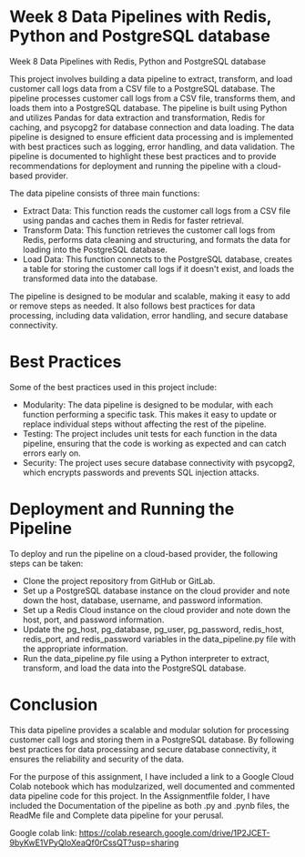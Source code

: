 # Week 8 Data Pipelines with Redis, Python and PostgreSQL database
Week 8 Data Pipelines with Redis, Python and PostgreSQL database

This project involves building a data pipeline to extract, transform, and load customer call logs data from a CSV file to a PostgreSQL database. The pipeline processes customer call logs from a CSV file, transforms them, and loads them into a PostgreSQL database. The pipeline is built using Python and utilizes Pandas for data extraction and transformation, Redis for caching, and psycopg2 for database connection and data loading. The data pipeline is designed to ensure efficient data processing and is implemented with best practices such as logging, error handling, and data validation. The pipeline is documented to highlight these best practices and to provide recommendations for deployment and running the pipeline with a cloud-based provider.

The data pipeline consists of three main functions:

* Extract Data: This function reads the customer call logs from a CSV file using pandas and caches them in Redis for faster retrieval.
* Transform Data: This function retrieves the customer call logs from Redis, performs data cleaning and structuring, and formats the data for loading into the PostgreSQL database.
* Load Data: This function connects to the PostgreSQL database, creates a table for storing the customer call logs if it doesn't exist, and loads the transformed data into the database.

The pipeline is designed to be modular and scalable, making it easy to add or remove steps as needed. It also follows best practices for data processing, including data validation, error handling, and secure database connectivity.

# Best Practices
Some of the best practices used in this project include:

* Modularity: The data pipeline is designed to be modular, with each function performing a specific task. This makes it easy to update or replace individual steps without affecting the rest of the pipeline.
* Testing: The project includes unit tests for each function in the data pipeline, ensuring that the code is working as expected and can catch errors early on.
* Security: The project uses secure database connectivity with psycopg2, which encrypts passwords and prevents SQL injection attacks.

# Deployment and Running the Pipeline
To deploy and run the pipeline on a cloud-based provider, the following steps can be taken:
* Clone the project repository from GitHub or GitLab.
* Set up a PostgreSQL database instance on the cloud provider and note down the host, database, username, and password information.
* Set up a Redis Cloud instance on the cloud provider and note down the host, port, and password information.
* Update the pg_host, pg_database, pg_user, pg_password, redis_host, redis_port, and redis_password variables in the data_pipeline.py file with the appropriate information.
* Run the data_pipeline.py file using a Python interpreter to extract, transform, and load the data into the PostgreSQL database.

# Conclusion
This data pipeline provides a scalable and modular solution for processing customer call logs and storing them in a PostgreSQL database. By following best practices for data processing and secure database connectivity, it ensures the reliability and security of the data.

For the purpose of this assignment, I have included a link to a Google Cloud Colab notebook which has modulzarized, well documented and commented data pipeline code for this project.
In the Assignmentfile folder, I have included the Documentation of the pipeline as both .py and .pynb files, the ReadMe file and Complete data pipeline for your perusal.

Google colab link:  https://colab.research.google.com/drive/1P2JCET-9byKwE1VPyQIoXeaQf0rCssQT?usp=sharing
